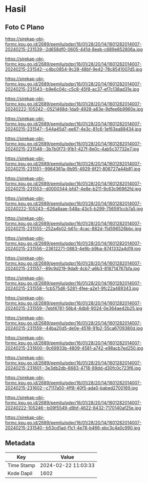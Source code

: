 # Hasil

## Foto C Plano

https://sirekap-obj-formc.kpu.go.id/2689/pemilu/pdpr/16/01/28/20/14/1601282014007-20240215-231539--2d658df0-0605-441d-8eeb-c689e852806a.jpg

https://sirekap-obj-formc.kpu.go.id/2689/pemilu/pdpr/16/01/28/20/14/1601282014007-20240215-231542--c4bc0854-9c28-48bf-9e42-78c8541007d5.jpg

https://sirekap-obj-formc.kpu.go.id/2689/pemilu/pdpr/16/01/28/20/14/1601282014007-20240215-231543--b9e6c04c-c5c8-45f8-ac37-ef7c138ad31e.jpg

https://sirekap-obj-formc.kpu.go.id/2689/pemilu/pdpr/16/01/28/20/14/1601282014007-20240222-105242--0521468d-1da9-4928-a63e-9dfee6b9960e.jpg

https://sirekap-obj-formc.kpu.go.id/2689/pemilu/pdpr/16/01/28/20/14/1601282014007-20240215-231547--544a45d7-ee67-4e3c-81c6-1ef63ea88434.jpg

https://sirekap-obj-formc.kpu.go.id/2689/pemilu/pdpr/16/01/28/20/14/1601282014007-20240215-231548--3b7b0f73-91b1-427f-8e0c-4ab5c37732e7.jpg

https://sirekap-obj-formc.kpu.go.id/2689/pemilu/pdpr/16/01/28/20/14/1601282014007-20240215-231551--9964361a-9b95-4929-8f21-806727a44b81.jpg

https://sirekap-obj-formc.kpu.go.id/2689/pemilu/pdpr/16/01/28/20/14/1601282014007-20240215-231553--d0000344-bfd7-4e8e-b211-9c63c96962fd.jpg

https://sirekap-obj-formc.kpu.go.id/2689/pemilu/pdpr/16/01/28/20/14/1601282014007-20240222-105243--626a8aae-548a-43c5-b299-756591ccb7a5.jpg

https://sirekap-obj-formc.kpu.go.id/2689/pemilu/pdpr/16/01/28/20/14/1601282014007-20240215-231555--252a4b02-b61c-4cac-882d-11d596526bbc.jpg

https://sirekap-obj-formc.kpu.go.id/2689/pemilu/pdpr/16/01/28/20/14/1601282014007-20240215-231556--23612271-0883-4e9b-b9ba-8741332a4d19.jpg

https://sirekap-obj-formc.kpu.go.id/2689/pemilu/pdpr/16/01/28/20/14/1601282014007-20240215-231557--89c9d219-9da8-4cb7-a6b3-818714767bfa.jpg

https://sirekap-obj-formc.kpu.go.id/2689/pemilu/pdpr/16/01/28/20/14/1601282014007-20240215-231558--1cb575d6-5281-4fee-a2e1-9fc22a489343.jpg

https://sirekap-obj-formc.kpu.go.id/2689/pemilu/pdpr/16/01/28/20/14/1601282014007-20240215-231559--7ebf4781-56b4-4db8-9024-0e364ae42b25.jpg

https://sirekap-obj-formc.kpu.go.id/2689/pemilu/pdpr/16/01/28/20/14/1601282014007-20240215-231559--44ba20d5-de0e-4518-91b2-55ca6709380d.jpg

https://sirekap-obj-formc.kpu.go.id/2689/pemilu/pdpr/16/01/28/20/14/1601282014007-20240215-231600--9c69933b-4809-4581-a742-e98acb7ed250.jpg

https://sirekap-obj-formc.kpu.go.id/2689/pemilu/pdpr/16/01/28/20/14/1601282014007-20240215-231601--3e3db2db-6683-4718-89dd-d30fc0c723f6.jpg

https://sirekap-obj-formc.kpu.go.id/2689/pemilu/pdpr/16/01/28/20/14/1601282014007-20240215-231602--c7117a50-4ff8-40f5-ada0-babed2700169.jpg

https://sirekap-obj-formc.kpu.go.id/2689/pemilu/pdpr/16/01/28/20/14/1601282014007-20240222-105246--b09f5549-d9bf-4622-8432-7170140af25e.jpg

https://sirekap-obj-formc.kpu.go.id/2689/pemilu/pdpr/16/01/28/20/14/1601282014007-20240215-231540--b53cd1ad-f1c1-4e78-b466-ebc3c4a0c990.jpg


## Metadata

| Key        | Value               |
| ---------- | ------------------- |
| Time Stamp | 2024-02-22 11:03:33 |
| Kode Dapil | 1602                |



